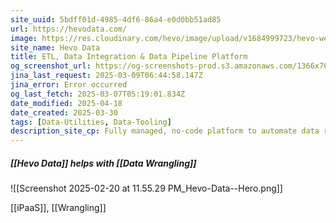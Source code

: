 ```yaml
---
site_uuid: 5bdff01d-4985-4df6-86a4-e0d0bb51ad85
url: https://hevodata.com/
image: https://res.cloudinary.com/hevo/image/upload/v1684999723/hevo-website/social-share-thumbnails/logo-fb-meta_yajbqg.png
site_name: Hevo Data
title: ETL, Data Integration & Data Pipeline Platform
og_screenshot_url: https://og-screenshots-prod.s3.amazonaws.com/1366x768/80/false/8b466fd98e47d31eddad2c01dec4ecfab1bc3d1950ff59b8b5f7d4be47ca8d52.jpeg
jina_last_request: 2025-03-09T06:44:58.147Z
jina_error: Error occurred
og_last_fetch: 2025-03-07T05:19:01.834Z
date_modified: 2025-04-18
date_created: 2025-03-30
tags: [Data-Utilities, Data-Tooling]
description_site_cp: Fully managed, no-code platform to automate data replication. Ingest, transform, and load data from 150+ sources. Get reliable data every time.
---
```














##### [[Hevo Data]] helps with [[Data Wrangling]]
![[Screenshot 2025-02-20 at 11.55.29 PM_Hevo-Data--Hero.png]]

[[iPaaS]], [[Wrangling]]
